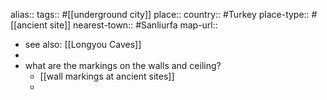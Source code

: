 alias::
tags:: #[[underground city]] 
place:: 
country:: #Turkey 
place-type:: #[[ancient site]] 
nearest-town:: #Sanliurfa 
map-url::

- see also: [[Longyou Caves]]
-
- what are the markings on the walls and ceiling?
	- [[wall markings at ancient sites]]
	-